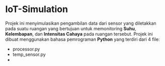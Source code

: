 # IoT-Simulation
Projek ini menyimulasikan pengambilan data dari sensor yang diletakkan pada suatu ruangan yang bertujuan untuk memonitoring **Suhu**, **Kelembapan**, dan **Intensitas Cahaya** pada ruangan tersebut.
Projek ini dibuat menggunakan bahasa pemrograman **Python** yang terdiri dari 4 file:
* processor.py
* temp_sensor.py
* 
